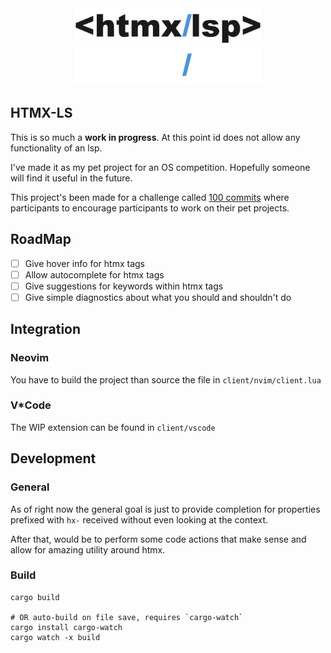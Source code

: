 <div align="center">
  <a href="https://github.com/ThePrimeagen/htmx-lsp#gh-light-mode-only"><img src="assets/logo.svg#gh-light-mode-only"        width="300px" alt="HTMX-LS logo"/></a>
  <a href="https://github.com/ThePrimeagen/htmx-lsp#gh-dark-mode-only"><img src="assets/logo.darkmode.svg#gh-dark-mode-only" width="300px" alt="HTMX-LS logo"/></a>
</div>

## HTMX-LS

This is so much a **work in progress**. At this point id does not allow any functionality of an lsp.

I've made it as my pet project for an OS competition. Hopefully someone will find it useful in the future.

This project's been made for a challenge called [100 commits](https://100commitow.pl/) where participants to encourage participants to work on their pet projects.

## RoadMap
- [ ] Give hover info for htmx tags
- [ ] Allow autocomplete for htmx tags
- [ ] Give suggestions for keywords within htmx tags
- [ ] Give simple diagnostics about what you should and shouldn't do

## Integration

### Neovim

You have to build the project than source the file in `client/nvim/client.lua`

### V\*Code

The WIP extension can be found in `client/vscode`

## Development

### General

As of right now the general goal is just to provide completion for properties prefixed with `hx-` received without even looking at the context.

After that, would be to perform some code actions that make sense and allow for amazing utility around htmx.

### Build

```shell
cargo build

# OR auto-build on file save, requires `cargo-watch`
cargo install cargo-watch
cargo watch -x build
```
